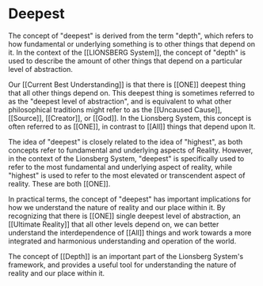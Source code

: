 # Deepest

The concept of "deepest" is derived from the term "depth", which refers to how fundamental or underlying something is to other things that depend on it. In the context of the [[LIONSBERG System]], the concept of "depth" is used to describe the amount of other things that depend on a particular level of abstraction.

Our [[Current Best Understanding]] is that there is [[ONE]] deepest thing that all other things depend on. This deepest thing is sometimes referred to as the "deepest level of abstraction", and is equivalent to what other philosophical traditions might refer to as the [[Uncaused Cause]], [[Source]], [[Creator]], or [[God]]. In the Lionsberg System, this concept is often referred to as [[ONE]], in contrast to [[All]] things that depend upon It. 

The idea of "deepest" is closely related to the idea of "highest", as both concepts refer to fundamental and underlying aspects of Reality. However, in the context of the Lionsberg System, "deepest" is specifically used to refer to the most fundamental and underlying aspect of reality, while "highest" is used to refer to the most elevated or transcendent aspect of reality. These are both [[ONE]]. 

In practical terms, the concept of "deepest" has important implications for how we understand the nature of reality and our place within it. By recognizing that there is [[ONE]] single deepest level of abstraction, an [[Ultimate Reality]] that all other levels depend on, we can better understand the interdependence of [[All]] things and work towards a more integrated and harmonious understanding and operation of the world.

The concept of [[Depth]] is an important part of the Lionsberg System's framework, and provides a useful tool for understanding the nature of reality and our place within it.
